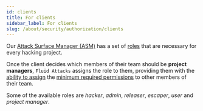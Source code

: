 ```yaml
---
id: clients
title: For clients
sidebar_label: For clients
slug: /about/security/authorization/clients
---
```


Our [Attack Surface Manager (ASM)](https://app.fluidattacks.com/)
has a set of
[roles](/criteria/authorization/096)
that are necessary for every hacking project.

Once the client decides
which members of their team should be **project managers**,
`Fluid Attacks` assigns the role to them,
providing them with the
[ability to assign](/criteria/authorization/035) the
[minimum required permissions](/criteria/system/186)
to other members of their team.

Some of the available roles are *hacker*, *admin*,
*releaser*, *escaper*, *user* and *project manager*.
